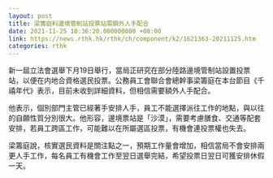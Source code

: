 ```yaml
---
layout: post
title: 梁籌庭料邊境管制站投票站需額外人手配合
date: 2021-11-25 10:36:20.000000000 +08:00
link: https://news.rthk.hk/rthk/ch/component/k2/1621363-20211125.htm
categories: rthk
---
```


新一屆立法會選舉下月19日舉行，當局正研究在部分陸路邊境管制站設置投票站，以便在内地合資格選民投票。公務員工會聯合會總幹事梁籌庭在本台節目《千禧年代》表示，目前未收到詳細資料，但相信需要額外人手配合。

他表示，個別部門主管已經著手安排人手，員工不能選擇派往工作的地點，與以往的自願性質分別很大。他形容，邊境票站是「沙漠」，需要考慮膳食、交通等配套安排，若員工跨區工作，可能難以在所屬選區投票，有機會連投票權也失去。

梁籌庭說，核實選民資料是關注點之一，預期工作量會增加，相信當局不會安排兩更人手工作，每名員工有機會工作至翌日選舉完結，希望投票日翌日可獲安排休假一天。
